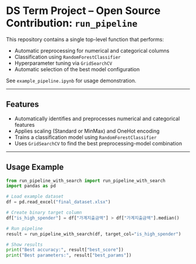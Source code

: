 # DS Term Project – Open Source Contribution: `run_pipeline`

This repository contains a single top-level function that performs:
- Automatic preprocessing for numerical and categorical columns
- Classification using `RandomForestClassifier`
- Hyperparameter tuning via `GridSearchCV`
- Automatic selection of the best model configuration

See `example_pipeline.ipynb` for usage demonstration.

---

## Features
- Automatically identifies and preprocesses numerical and categorical features
- Applies scaling (Standard or MinMax) and OneHot encoding
- Trains a classification model using `RandomForestClassifier`
- Uses `GridSearchCV` to find the best preprocessing-model combination

---

## Usage Example

```python
from run_pipeline_with_search import run_pipeline_with_search
import pandas as pd

# Load example dataset
df = pd.read_excel("final_dataset.xlsx")

# Create binary target column
df["is_high_spender"] = df["가계지출금액"] > df["가계지출금액"].median()

# Run pipeline
result = run_pipeline_with_search(df, target_col="is_high_spender")

# Show results
print("Best accuracy:", result["best_score"])
print("Best parameters:", result["best_params"])
